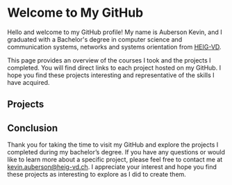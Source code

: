 # Welcome to My GitHub

Hello and welcome to my GitHub profile! My name is Auberson Kevin, and I graduated with a Bachelor's degree in computer science and communication systems, networks and systems orientation from [HEIG-VD](https://heig-vd.ch/).

This page provides an overview of the courses I took and the projects I completed. You will find direct links to each project hosted on my GitHub. I hope you find these projects interesting and representative of the skills I have acquired.

## Projects

## Conclusion

Thank you for taking the time to visit my GitHub and explore the projects I completed during my bachelor’s degree. If you have any questions or would like to learn more about a specific project, please feel free to contact me at kevin.auberson@heig-vd.ch. I appreciate your interest and hope you find these projects as interesting to explore as I did to create them.
